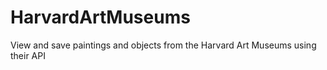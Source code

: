 # HarvardArtMuseums
View and save paintings and objects from the Harvard Art Museums using their API


